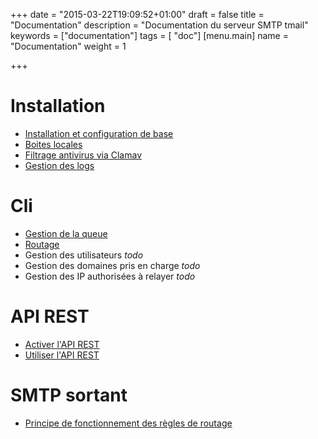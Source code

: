 +++
date = "2015-03-22T19:09:52+01:00"
draft = false
title = "Documentation"
description = "Documentation du serveur SMTP tmail"
keywords = ["documentation"]
tags = [ "doc"]
[menu.main]
name = "Documentation"
weight = 1

+++

# Installation
* [Installation et configuration de base](/doc/installer-tmail/)
* [Boites locales](/doc/mailboxes/)
* [Filtrage antivirus via Clamav](/doc/filtrage-smtp-antivirus-clamav/)
* [Gestion des logs](/doc/logs)

# Cli
* [Gestion de la queue](/doc/cli-gestion-queue/)
* [Routage](/doc/routes-smtp-sortantes/)
* Gestion des utilisateurs *todo*
* Gestion des domaines pris en charge *todo*
* Gestion des IP authorisées à relayer *todo*

# API REST
* [Activer l'API REST](/doc/activer-api-rest/)
* [Utiliser l'API REST](/doc/api-rest/)

# SMTP sortant
* [Principe de fonctionnement des règles de routage](/doc/routes-smtp-sortantes/) 


